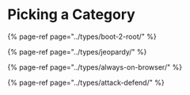 # Picking a Category

{% page-ref page="../types/boot-2-root/" %}

{% page-ref page="../types/jeopardy/" %}

{% page-ref page="../types/always-on-browser/" %}

{% page-ref page="../types/attack-defend/" %}





